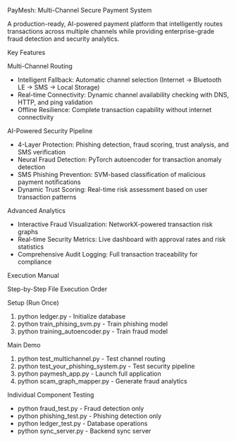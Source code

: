 PayMesh: Multi-Channel Secure Payment System

A production-ready, AI-powered payment platform that intelligently routes transactions across multiple channels while providing enterprise-grade fraud detection and security analytics.

Key Features

Multi-Channel Routing
- Intelligent Fallback: Automatic channel selection (Internet → Bluetooth LE → SMS → Local Storage)
- Real-time Connectivity: Dynamic channel availability checking with DNS, HTTP, and ping validation
- Offline Resilience: Complete transaction capability without internet connectivity

AI-Powered Security Pipeline
- 4-Layer Protection: Phishing detection, fraud scoring, trust analysis, and SMS verification
- Neural Fraud Detection: PyTorch autoencoder for transaction anomaly detection
- SMS Phishing Prevention: SVM-based classification of malicious payment notifications
- Dynamic Trust Scoring: Real-time risk assessment based on user transaction patterns

Advanced Analytics
- Interactive Fraud Visualization: NetworkX-powered transaction risk graphs
- Real-time Security Metrics: Live dashboard with approval rates and risk statistics
- Comprehensive Audit Logging: Full transaction traceability for compliance

Execution Manual

Step-by-Step File Execution Order

Setup (Run Once)
1. python ledger.py - Initialize database
2. python train_phising_svm.py - Train phishing model
3. python training_autoencoder.py - Train fraud model

Main Demo
1. python test_multichannel.py - Test channel routing
2. python test_your_phishing_system.py - Test security pipeline
3. python paymesh_app.py - Launch full application
4. python scam_graph_mapper.py - Generate fraud analytics

Individual Component Testing
- python fraud_test.py - Fraud detection only
- python phishing_test.py - Phishing detection only  
- python ledger_test.py - Database operations
- python sync_server.py - Backend sync server

